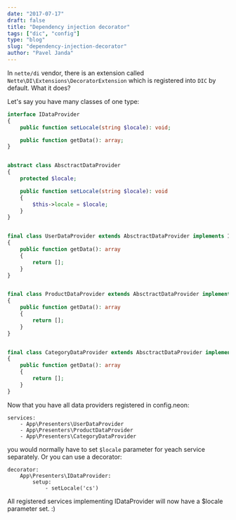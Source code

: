 ```yaml
---
date: "2017-07-17"
draft: false
title: "Dependency injection decorator"
tags: ["dic", "config"]
type: "blog"
slug: "dependency-injection-decorator"
author: "Pavel Janda"
---
```


In `nette/di` vendor, there is an extension called `Nette\DI\Extensions\DecoratorExtension` which is registered into `DIC` by default.
What it does?

Let's say you have many classes of one type:

```php
interface IDataProvider
{
	public function setLocale(string $locale): void;

	public function getData(): array;
}


abstract class AbsctractDataProvider
{
	protected $locale;

	public function setLocale(string $locale): void
	{
		$this->locale = $locale;
	}
}


final class UserDataProvider extends AbsctractDataProvider implements IDataProvider
{
	public function getData(): array
	{
		return [];
	}
}


final class ProductDataProvider extends AbsctractDataProvider implements IDataProvider
{
	public function getData(): array
	{
		return [];
	}
}


final class CategoryDataProvider extends AbsctractDataProvider implements IDataProvider
{
	public function getData(): array
	{
		return [];
	}
}
```

Now that you have all data providers registered in config.neon:

```neon
services:
	- App\Presenters\UserDataProvider
	- App\Presenters\ProductDataProvider
	- App\Presenters\CategoryDataProvider
```

you would normally have to set `$locale` parameter for yeach service separately. Or you can use a decorator:

```neon
decorator:
	App\Presenters\IDataProvider:
		setup:
			- setLocale('cs')
```

All registered services implementing IDataProvider will now have a $locale parameter set. :)
